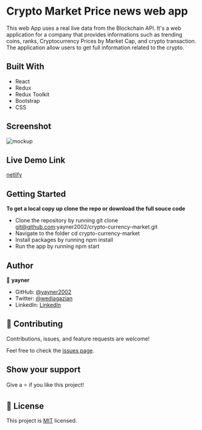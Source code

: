 # Crypto Market Price news web app

This web App uses a real live data from the Blockchain API. It's a web application for a company that provides informations such as trending coins, ranks, Cryptocurrency Prices by Market Cap, and crypto transaction. The application allow users to get full information related to the crypto.

## Built With
- React
- Redux
- Redux Toolkit
- Bootstrap
- CSS

## Screenshot

![mockup](/public/crypto.png?raw=true "mockup")
## Live Demo Link

[netlify](https://yay-crypto-market.netlify.app/)
## Getting Started

**To get a local copy up clone the repo or download the full souce code**

- Clone the repository by running git clone git@github.com:yayner2002/crypto-currency-market.git
- Navigate to the folder cd crypto-currency-market
- Install packages by running npm install
- Run the app by running npm start
## Author

👤 **yayner**

- GitHub: [@yayner2002](https://github.com/yayner2002)
- Twitter: [@wediagazian](https://twitter.com/wediagazian)
- LinkedIn: [LinkedIn](https://linkedin.com/in/yaynshet-medhin)

## 🤝 Contributing

Contributions, issues, and feature requests are welcome!

Feel free to check the [issues page](https://github.com/yayner2002/crypto-currency-market/issues).

## Show your support

Give a ⭐️ if you like this project!

## 📝 License

This project is [MIT](./MIT.md) licensed.
